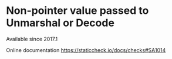 # Non-pointer value passed to Unmarshal or Decode

Available since
    2017.1

Online documentation
    https://staticcheck.io/docs/checks#SA1014
